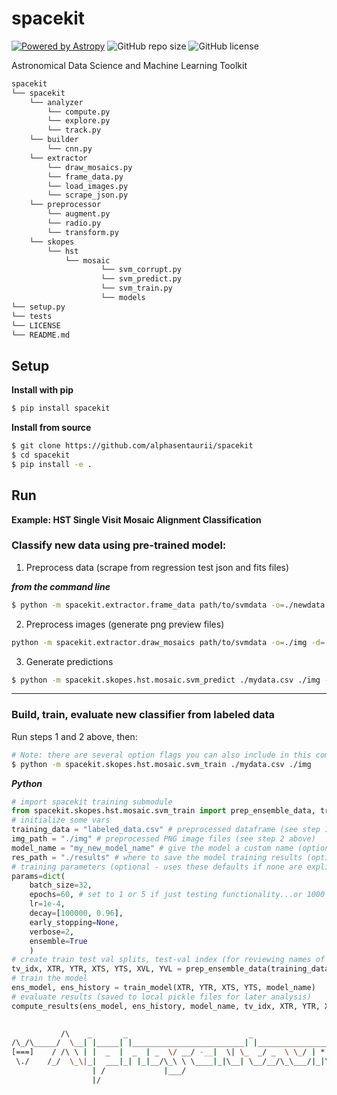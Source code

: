 # spacekit

[![Powered by Astropy](http://img.shields.io/badge/powered%20by-AstroPy-orange.svg?style=flat)](http://www.astropy.org)
![GitHub repo size](https://img.shields.io/github/repo-size/alphasentaurii/spacekit)
![GitHub license](https://img.shields.io/github/license/alphasentaurii/spacekit?color=black)

Astronomical Data Science and Machine Learning Toolkit

```python
spacekit
└── spacekit
    └── analyzer
        └── compute.py
        └── explore.py
        └── track.py
    └── builder
        └── cnn.py
    └── extractor
        └── draw_mosaics.py
        └── frame_data.py
        └── load_images.py
        └── scrape_json.py
    └── preprocessor
        └── augment.py
        └── radio.py
        └── transform.py
    └── skopes
        └── hst
            └── mosaic
                    └── svm_corrupt.py
                    └── svm_predict.py
                    └── svm_train.py
                    └── models
└── setup.py
└── tests
└── LICENSE
└── README.md
```

## Setup

**Install with pip**

```bash
$ pip install spacekit
```

**Install from source**

```bash
$ git clone https://github.com/alphasentaurii/spacekit
$ cd spacekit
$ pip install -e .
```

## Run

**Example: HST Single Visit Mosaic Alignment Classification**

### Classify new data using pre-trained model:

1. Preprocess data (scrape from regression test json and fits files)

***from the command line***

```bash
$ python -m spacekit.extractor.frame_data path/to/svmdata -o=./newdata.csv
```


2. Preprocess images (generate png preview files)

```bash
python -m spacekit.extractor.draw_mosaics path/to/svmdata -o=./img -d=./mydata.csv
```

3. Generate predictions

```bash
$ python -m spacekit.skopes.hst.mosaic.svm_predict ./mydata.csv ./img -m=./models/ensembleSVM -o=./results
```

----

### Build, train, evaluate new classifier from labeled data

Run steps 1 and 2 above, then:

```bash
# Note: there are several option flags you can also include in this command
$ python -m spacekit.skopes.hst.mosaic.svm_train ./mydata.csv ./img
```

***Python***

```python
# import spacekit training submodule
from spacekit.skopes.hst.mosaic.svm_train import prep_ensemble_data, train_model, compute_results
# initialize some vars
training_data = "labeled_data.csv" # preprocessed dataframe (see step 1 above)
img_path = "./img" # preprocessed PNG image files (see step 2 above)
model_name = "my_new_model_name" # give the model a custom name (optional)
res_path = "./results" # where to save the model training results (optional)
# training parameters (optional - uses these defaults if none are explicitly set)
params=dict(
    batch_size=32,
    epochs=60, # set to 1 or 5 if just testing functionality...or 1000 if you have all day
    lr=1e-4,
    decay=[100000, 0.96],
    early_stopping=None,
    verbose=2,
    ensemble=True
    )
# create train test val splits, test-val index (for reviewing names of images model gets wrong)
tv_idx, XTR, YTR, XTS, YTS, XVL, YVL = prep_ensemble_data(training_data, img_path)
# train the model
ens_model, ens_history = train_model(XTR, YTR, XTS, YTS, model_name)
# evaluate results (saved to local pickle files for later analysis)
compute_results(ens_model, ens_history, model_name, tv_idx, XTR, YTR, XTS, YTS, XVL, YVL)
```


```bash
                       
           /\    _       _                           _                      *  
/\_/\_____/  \__| |_____| |_________________________| |___________________*___
[===]    / /\ \ | |  _  |  _  | _  \/ __/ -__|  \| \_  _/ _  \ \_/ | * _/| | |
 \./    /_/  \_\|_|  ___|_| |_|__/\_\ \ \____|_|\__| \__/__/\_\___/|_|\_\|_|_|
                  | /             |___/        
                  |/   

```